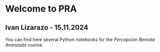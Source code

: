 # Welcome to PRA

## Ivan Lizarazo - 15.11.2024

You can find here several Python notebooks for the *Percepción Remota Avanzada* course.

```{tableofcontents}
```
